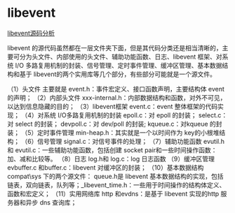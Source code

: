 # libevent

[libevent源码分析](http://www.cnblogs.com/hustcat/archive/2010/08/31/1814022.html)

libevent 的源代码虽然都在一层文件夹下面，但是其代码分类还是相当清晰的，主要可分为头文件、内部使用的头文件、辅助功能函数、日志、libevent 框架、对系统 I/O 多路复用机制的封装、信号管理、定时事件管理、缓冲区管理、基本数据结构和基于 libevent的两个实用库等几个部分，有些部分可能就是一个源文件。

（1）头文件
    主要就是 event.h：事件宏定义、接口函数声明，主要结构体 event 的声明；
（2）内部头文件
    xxx-internal.h：内部数据结构和函数，对外不可见，以达到信息隐藏的目的；
（3）libevent框架
    event.c：event 整体框架的代码实现；
（4）对系统 I/O多路复用机制的封装
    epoll.c：对 epoll 的封装；
    select.c：对 select 的封装；
    devpoll.c：对 dev/poll 的封装;
    kqueue.c：对kqueue 的封装；
（5）定时事件管理
        min-heap.h：其实就是一个以时间作为 key的小根堆结构；
（6）信号管理
    signal.c：对信号事件的处理；
（7）辅助功能函数
    evutil.h  和 evutil.c：一些辅助功能函数，包括创建 socket pair和一些时间操作函数：加、减和比较等。
（8）日志
    log.h和 log.c：log 日志函数
（9）缓冲区管理
evbuffer.c 和buffer.c：libevent 对缓冲区的封装；
（10）基本数据结构
compat\sys 下的两个源文件： queue.h是 libevent 基本数据结构的实现，包括链表，双向链表，队列等；_libevent_time.h：一些用于时间操作的结构体定义、函数和宏定义；
（11）实用网络库
     http 和evdns：是基于 libevent 实现的http 服务器和异步 dns 查询库；